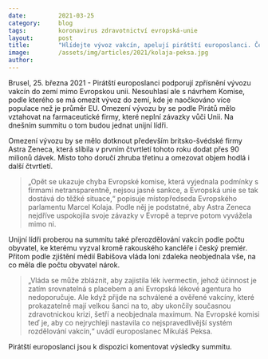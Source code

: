 ```yaml
---
date:         2021-03-25
category:     blog
tags:         koronavirus zdravotnictví evropská-unie
layout:       post
title:        "Hlídejte vývoz vakcín, apelují pirátští europoslanci. Česku pak zbude více vakcín"
image:        /assets/img/articles/2021/kolaja-peksa.jpg
author:       
---
```





Brusel, 25. března 2021 - Pirátští europoslanci podporují zpřísnění vývozu vakcín do zemí mimo Evropskou unii. Nesouhlasí ale s návrhem Komise, podle kterého se má omezit vývoz do zemí, kde je naočkováno více populace než je průměr EU. Omezení vývozu by se podle Pirátů mělo vztahovat na farmaceutické firmy, které neplní závazky vůči Unii. Na dnešním summitu o tom budou jednat unijní lídři.

Omezení vývozu by se mělo dotknout především britsko-švédské firmy Astra Zeneca, která slíbila v prvním čtvrtletí tohoto roku dodat přes 90 milionů dávek. Místo toho doručí zhruba třetinu a omezovat objem hodlá i další čtvrtletí. 

> „Opět se ukazuje chyba Evropské komise, která vyjednala podmínky s firmami netransparentně, nejsou jasné sankce, a Evropská unie se tak dostává do těžké situace,“ popisuje místopředseda Evropského parlamentu Marcel Kolaja. Podle něj je podstatné, aby Astra Zeneca nejdříve uspokojila svoje závazky v Evropě a teprve potom vyvážela mimo ni.

Unijní lídři proberou na summitu také přerozdělování vakcín podle počtu obyvatel, ke kterému vyzval kromě rakouského kancléře i český premiér. Přitom podle zjištění médií Babišova vláda loni zdaleka neobjednala vše, na co měla dle počtu obyvatel nárok. 

> „Vláda se může zbláznit, aby zajistila lék ivermectin, jehož účinnost je zatím srovnatelná s placebem a ani Evropská lékové agentura ho nedoporučuje. Ale když přijde na schválené a ověřené vakcíny, které prokazatelně mají velkou šanci na to, aby ukončily současnou zdravotnickou krizi, šetří a neobjednala maximum. Na Evropské komisi teď je, aby co nejrychleji nastavila co nejspravedlivější systém rozdělování vakcín,“ uvádí europoslanec Mikuláš Peksa.

Pirátští europoslanci jsou k dispozici komentovat výsledky summitu.
